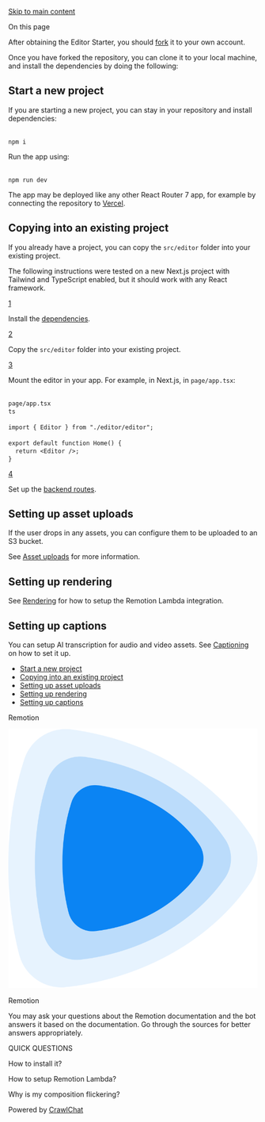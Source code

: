 [Skip to main content](https://www.remotion.dev/docs/editor-starter/setup#__docusaurus_skipToContent_fallback)

On this page

After obtaining the Editor Starter, you should [fork](https://github.com/remotion-dev/editor-starter/fork) it to your own account.

Once you have forked the repository, you can clone it to your local machine, and install the dependencies by doing the following:

## Start a new project [​](https://www.remotion.dev/docs/editor-starter/setup\#start-a-new-project "Direct link to Start a new project")

If you are starting a new project, you can stay in your repository and install dependencies:

```

npm i
```

Run the app using:

```

npm run dev
```

The app may be deployed like any other React Router 7 app, for example by connecting the repository to [Vercel](https://vercel.com/).

## Copying into an existing project [​](https://www.remotion.dev/docs/editor-starter/setup\#copying-into-an-existing-project "Direct link to Copying into an existing project")

If you already have a project, you can copy the `src/editor` folder into your existing project.

The following instructions were tested on a new Next.js project with Tailwind and TypeScript enabled, but it should work with any React framework.

[1](https://www.remotion.dev/docs/editor-starter/setup#1)

Install the [dependencies](https://www.remotion.dev/docs/editor-starter/dependencies).

[2](https://www.remotion.dev/docs/editor-starter/setup#2)

Copy the `src/editor` folder into your existing project.

[3](https://www.remotion.dev/docs/editor-starter/setup#3)

Mount the editor in your app. For example, in Next.js, in `page/app.tsx`:

```

page/app.tsx
ts

import { Editor } from "./editor/editor";

export default function Home() {
  return <Editor />;
}
```

[4](https://www.remotion.dev/docs/editor-starter/setup#4)

Set up the [backend routes](https://www.remotion.dev/docs/editor-starter/backend-routes).

## Setting up asset uploads [​](https://www.remotion.dev/docs/editor-starter/setup\#setting-up-asset-uploads "Direct link to Setting up asset uploads")

If the user drops in any assets, you can configure them to be uploaded to an S3 bucket.

See [Asset uploads](https://www.remotion.dev/docs/editor-starter/asset-uploads) for more information.

## Setting up rendering [​](https://www.remotion.dev/docs/editor-starter/setup\#setting-up-rendering "Direct link to Setting up rendering")

See [Rendering](https://www.remotion.dev/docs/editor-starter/rendering) for how to setup the Remotion Lambda integration.

## Setting up captions [​](https://www.remotion.dev/docs/editor-starter/setup\#setting-up-captions "Direct link to Setting up captions")

You can setup AI transcription for audio and video assets. See [Captioning](https://www.remotion.dev/docs/editor-starter/captioning) on how to set it up.

- [Start a new project](https://www.remotion.dev/docs/editor-starter/setup#start-a-new-project)
- [Copying into an existing project](https://www.remotion.dev/docs/editor-starter/setup#copying-into-an-existing-project)
- [Setting up asset uploads](https://www.remotion.dev/docs/editor-starter/setup#setting-up-asset-uploads)
- [Setting up rendering](https://www.remotion.dev/docs/editor-starter/setup#setting-up-rendering)
- [Setting up captions](https://www.remotion.dev/docs/editor-starter/setup#setting-up-captions)

Remotion

![Logo](https://raw.githubusercontent.com/remotion-dev/brand/refs/heads/main/logo.svg)

Remotion

You may ask your questions about the Remotion documentation and the bot answers it based on the documentation. Go through the sources for better answers appropriately.

QUICK QUESTIONS

How to install it?

How to setup Remotion Lambda?

Why is my composition flickering?

Powered by [CrawlChat](https://crawlchat.app/?ref=powered-by-remotion)